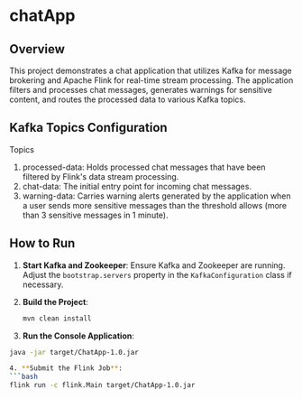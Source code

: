 # chatApp

## Overview
This project demonstrates a chat application that utilizes Kafka for message brokering and Apache Flink for real-time stream processing. The application filters and processes chat messages, generates warnings for sensitive content, and routes the processed data to various Kafka topics.

## Kafka Topics Configuration
Topics
1. processed-data: Holds processed chat messages that have been filtered by Flink's data stream processing.
2. chat-data: The initial entry point for incoming chat messages.
3. warning-data: Carries warning alerts generated by the application when a user sends more sensitive messages than the threshold allows (more than 3 sensitive messages in 1 minute).

## How to Run

1. **Start Kafka and Zookeeper**:
   Ensure Kafka and Zookeeper are running. Adjust the `bootstrap.servers` property in the `KafkaConfiguration` class if necessary.

2. **Build the Project**:
   ```bash
   mvn clean install

3. **Run the Console Application**:
  ```bash
  java -jar target/ChatApp-1.0.jar

4. **Submit the Flink Job**:
  ```bash
  flink run -c flink.Main target/ChatApp-1.0.jar

